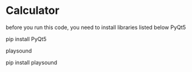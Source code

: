 # Calculator
before you run this code, you need to install libraries listed below
PyQt5 

pip install PyQt5

playsound

pip install playsound
